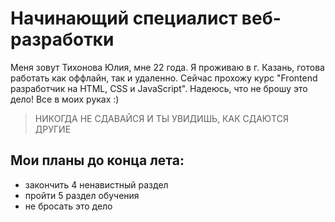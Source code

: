 # Начинающий специалист веб-разработки

Меня зовут Тихонова Юлия, мне 22 года. Я проживаю в г. Казань, готова работать как оффлайн, так и удаленно. Сейчас прохожу курс "Frontend разработчик на HTML, CSS и JavaScript". Надеюсь, что не брошу это дело! Все в моих руках :)

> НИКОГДА НЕ СДАВАЙСЯ И ТЫ УВИДИШЬ, КАК СДАЮТСЯ ДРУГИЕ

## Мои планы до конца лета:
- закончить 4 ненавистный раздел
- пройти 5 раздел обучения
- не бросать это дело
